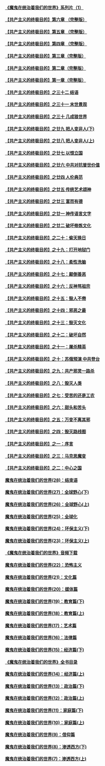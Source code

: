 #### [《魔鬼在统治着我们的世界》系列片（1）](../pages/nsc422/n12267575.md)
#### [【共产主义的终极目的】第六章 （完整版）](../pages/nsc422/n11428913.md)
#### [【共产主义的终极目的】第五章 （完整版）](../pages/nsc422/n11428912.md)
#### [【共产主义的终极目的】第四章 （完整版）](../pages/nsc422/n11428907.md)
#### [【共产主义的终极目的】第三章（完整版）](../pages/nsc422/n11428848.md)
#### [【共产主义的终极目的】第二章（完整版）](../pages/nsc422/n11428831.md)
#### [【共产主义的终极目的】第一章（完整版）](../pages/nsc422/n11417651.md)
#### [【共产主义的终极目的】之三十二 结语](../pages/nsc422/n11360535.md)
#### [【共产主义的终极目的】之三十一 末世景观](../pages/nsc422/n11351129.md)
#### [【共产主义的终极目的】之三十 几成狼世界](../pages/nsc422/n11348280.md)
#### [【共产主义的终极目的】之廿九 把人变非人(下)](../pages/nsc422/n11344140.md)
#### [【共产主义的终极目的】之廿八 把人变非人(上)](../pages/nsc422/n11340492.md)
#### [【共产主义的终极目的】之廿七 以恨立国](../pages/nsc422/n11336944.md)
#### [【共产主义的终极目的】之廿六 中共对抗普世价值](../pages/nsc422/n11324785.md)
#### [【共产主义的终极目的】之廿四 人伦典范](../pages/nsc422/n11296397.md)
#### [【共产主义的终极目的】之廿五 传统艺术颂神](../pages/nsc422/n11296396.md)
#### [【共产主义的终极目的】之廿三 富而有德](../pages/nsc422/n11283598.md)
#### [【共产主义的终极目的】之廿一 神传语言文字](../pages/nsc422/n11263265.md)
#### [【共产主义的终极目的】之廿二 破坏修炼文化](../pages/nsc422/n11245728.md)
#### [【共产主义的终极目的】之二十：偷天换日](../pages/nsc422/n11238846.md)
#### [【共产主义的终极目的】之十九：打开地狱门](../pages/nsc422/n11206376.md)
#### [【共产主义的终极目的】之十八：柔性洗脑](../pages/nsc422/n11199994.md)
#### [【共产主义的终极目的】之十七：颠倒善恶](../pages/nsc422/n11179782.md)
#### [【共产主义的终极目的】之十六：反神骂祖宗](../pages/nsc422/n11166798.md)
#### [【共产主义的终极目的】之十五：毁人不倦](../pages/nsc422/n11166792.md)
#### [【共产主义的终极目的】之十四：邪恶之最](../pages/nsc422/n11150249.md)
#### [【共产主义的终极目的】之十三：毁灭文化](../pages/nsc422/n11135227.md)
#### [【共产主义的终极目的】之十二：破坏自然](../pages/nsc422/n11135214.md)
#### [【共产主义的终极目的】之十一：屠杀精英](../pages/nsc422/n11118442.md)
#### [【共产主义的终极目的】之十：苏俄预演 中共登台](../pages/nsc422/n11118424.md)
#### [【共产主义的终极目的】之九：共产邪灵一路杀](../pages/nsc422/n11114139.md)
#### [【共产主义的终极目的】之八：毁灭人类](../pages/nsc422/n11108503.md)
#### [【共产主义的终极目的】之七：受苦的还是工农](../pages/nsc422/n11101809.md)
#### [【共产主义的终极目的】之六：甜头和苦头](../pages/nsc422/n11096971.md)
#### [【共产主义的终极目的】之五：万变不离其邪](../pages/nsc422/n11091285.md)
#### [【共产主义的终极目的】之四：毁灭路线图](../pages/nsc422/n11086284.md)
#### [【共产主义的终极目的】之一：序言](../pages/nsc422/n11086077.md)
#### [【共产主义的终极目的】之三：马克思魔变](../pages/nsc422/n11061941.md)
#### [【共产主义的终极目的】之二：中心之国](../pages/nsc422/n11047728.md)
#### [魔鬼在统治着我们的世界(28)：结束语](../pages/nsc422/n10936246.md)
#### [魔鬼在统治着我们的世界(27)：全球野心(下)](../pages/nsc422/n10928319.md)
#### [魔鬼在统治着我们的世界(26)：全球野心(上)](../pages/nsc422/n10900318.md)
#### [魔鬼在统治着我们的世界(25)：全球化](../pages/nsc422/n10788205.md)
#### [魔鬼在统治着我们的世界(24)：环保主义(下)](../pages/nsc422/n10695307.md)
#### [魔鬼在统治着我们的世界(23)：环保主义(上)](../pages/nsc422/n10688613.md)
#### [《魔鬼在统治着我们的世界》音频下载](../pages/nsc422/n10635553.md)
#### [魔鬼在统治着我们的世界(22)：恐怖主义](../pages/nsc422/n10614727.md)
#### [魔鬼在统治着我们的世界(21)：文化篇](../pages/nsc422/n10597706.md)
#### [魔鬼在统治着我们的世界(20)：媒体篇](../pages/nsc422/n10586579.md)
#### [魔鬼在统治着我们的世界(19)：教育篇(下)](../pages/nsc422/n10564808.md)
#### [魔鬼在统治着我们的世界(18)：教育篇(上)](../pages/nsc422/n10526970.md)
#### [魔鬼在统治着我们的世界(17)：艺术篇](../pages/nsc422/n10499093.md)
#### [魔鬼在统治着我们的世界(16)：法律篇](../pages/nsc422/n10485969.md)
#### [魔鬼在统治着我们的世界(15)：经济篇(下)](../pages/nsc422/n10469975.md)
#### [《魔鬼在统治着我们的世界》全书目录](../pages/nsc422/n10464261.md)
#### [魔鬼在统治着我们的世界(14)：经济篇(上)](../pages/nsc422/n10457370.md)
#### [魔鬼在统治着我们的世界(13)：政治篇(下)](../pages/nsc422/n10448270.md)
#### [魔鬼在统治着我们的世界(12)：政治篇(上)](../pages/nsc422/n10444576.md)
#### [魔鬼在统治着我们的世界(11)：家庭篇(下)](../pages/nsc422/n10440961.md)
#### [魔鬼在统治着我们的世界(10)：家庭篇(上)](../pages/nsc422/n10435448.md)
#### [魔鬼在统治着我们的世界(9)：信仰篇](../pages/nsc422/n10432159.md)
#### [魔鬼在统治着我们的世界(8)：渗透西方(下)](../pages/nsc422/n10429603.md)
#### [魔鬼在统治着我们的世界(7)：渗透西方(上)](../pages/nsc422/n10426013.md)
